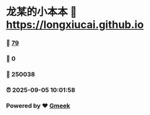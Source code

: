 # 龙某的小本本 :link: https://longxiucai.github.io 
### :page_facing_up: [79](https://longxiucai.github.io/tag.html) 
### :speech_balloon: 0 
### :hibiscus: 250038 
### :alarm_clock: 2025-09-05 10:01:58 
### Powered by :heart: [Gmeek](https://github.com/Meekdai/Gmeek)
